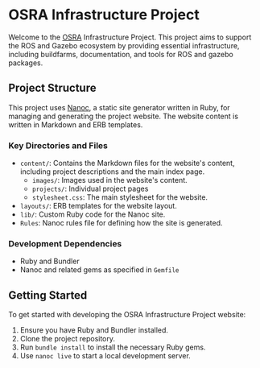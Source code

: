 # OSRA Infrastructure Project

Welcome to the [OSRA](https://osralliance.org/) Infrastructure Project. This project aims to support the ROS and Gazebo ecosystem by providing essential infrastructure, including buildfarms, documentation, and tools for ROS and gazebo packages.

## Project Structure

This project uses [Nanoc](https://nanoc.app/), a static site generator written in Ruby, for managing and generating the project website. The website content is written in Markdown and ERB templates.

### Key Directories and Files

- `content/`: Contains the Markdown files for the website's content, including project descriptions and the main index page.
  - `images/`: Images used in the website's content.
  - `projects/`: Individual project pages
  - `stylesheet.css`: The main stylesheet for the website.
- `layouts/`: ERB templates for the website layout.
- `lib/`: Custom Ruby code for the Nanoc site.
- `Rules`: Nanoc rules file for defining how the site is generated.


### Development Dependencies

- Ruby and Bundler
- Nanoc and related gems as specified in `Gemfile`

## Getting Started

To get started with developing the OSRA Infrastructure Project website:

1. Ensure you have Ruby and Bundler installed.
2. Clone the project repository.
3. Run `bundle install` to install the necessary Ruby gems.
4. Use `nanoc live` to start a local development server.

